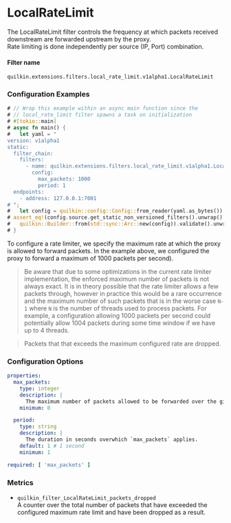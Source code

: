 # LocalRateLimit

The LocalRateLimit filter controls the frequency at which packets received downstream are forwarded upstream by the proxy.  
Rate limiting is done independently per source (IP, Port) combination.

#### Filter name
```text
quilkin.extensions.filters.local_rate_limit.v1alpha1.LocalRateLimit
```

### Configuration Examples
```rust
# // Wrap this example within an async main function since the
# // local_rate_limit filter spawns a task on initialization
# #[tokio::main]
# async fn main() {
#   let yaml = "
version: v1alpha1
static:
  filter_chain:
    filters:
      - name: quilkin.extensions.filters.local_rate_limit.v1alpha1.LocalRateLimit
        config:
          max_packets: 1000
          period: 1
  endpoints:
    - address: 127.0.0.1:7001
# ";
#   let config = quilkin::config::Config::from_reader(yaml.as_bytes()).unwrap();
# assert_eq!(config.source.get_static_non_versioned_filters().unwrap().len(), 1);
#   quilkin::Builder::from(std::sync::Arc::new(config)).validate().unwrap();
# }
```
To configure a rate limiter, we specify the maximum rate at which the proxy is allowed to forward packets. In the example above, we configured the proxy to forward a maximum of 1000 packets per second).

> Be aware that due to some optimizations in the current rate limiter implementation, the enforced maximum number of packets is not always exact.
> It is in theory possible that the rate limiter allows a few packets through, however in practice this would be a rare occurrence
> and the maximum number of such packets that is in the worse case `N-1` where `N` is the number of threads used to process packets.
> For example, a configuration allowing 1000 packets per second could potentially allow 1004 packets during some time window if we have up to 4 threads.

> Packets that that exceeds the maximum configured rate are dropped.

### Configuration Options

```yaml
properties:
  max_packets:
    type: integer
    description: |
      The maximum number of packets allowed to be forwarded over the given duration.
    minimum: 0

  period:
    type: string
    description: |
      The duration in seconds overwhich `max_packets` applies.
    default: 1 # 1 second
    minimum: 1

required: [ 'max_packets' ]
```


### Metrics

* `quilkin_filter_LocalRateLimit_packets_dropped`  
  A counter over the total number of packets that have exceeded the configured maximum rate limit and have been dropped as a result.
